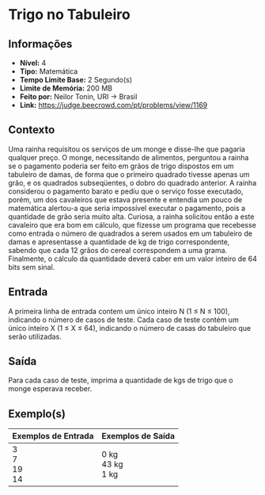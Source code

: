 # Trigo no Tabuleiro

## Informações

- **Nível:** 4
- **Tipo:** Matemática
- **Tempo Limite Base:** 2 Segundo(s)
- **Limite de Memória:** 200 MB
- **Feito por:** Neilor Tonin, URI -> Brasil
- **Link:** https://judge.beecrowd.com/pt/problems/view/1169

## Contexto

Uma rainha requisitou os serviços de um monge e disse-lhe que pagaria qualquer preço. O monge, necessitando de alimentos, perguntou a rainha se o pagamento poderia ser feito em grãos de trigo dispostos em um tabuleiro de damas, de forma que o primeiro quadrado tivesse apenas um grão, e os quadrados subseqüentes, o dobro do quadrado anterior. A rainha considerou o pagamento barato e pediu que o serviço fosse executado, porém, um dos cavaleiros que estava presente e entendia um pouco de matemática alertou-a que seria impossível executar o pagamento, pois a quantidade de grão seria muito alta. Curiosa, a rainha solicitou então a este cavaleiro que era bom em cálculo, que fizesse um programa que recebesse como entrada o número de quadrados a serem usados em um tabuleiro de damas e apresentasse a quantidade de kg de trigo correspondente, sabendo que cada 12 grãos do cereal correspondem a uma grama. Finalmente, o cálculo da quantidade deverá caber em um valor inteiro de 64 bits sem sinal.

## Entrada

A primeira linha de entrada contem um único inteiro N (1 ≤ N ≤ 100), indicando o número de casos de teste. Cada caso de teste contém um único inteiro X (1 ≤ X ≤ 64), indicando o número de casas do tabuleiro que serão utilizadas.

## Saída

Para cada caso de teste, imprima a quantidade de kgs de trigo que o monge esperava receber.

## Exemplo(s)

| Exemplos de Entrada         | Exemplos de Saída           |
| --------------------------- | --------------------------- |
| 3 <br/> 7 <br/> 19 <br/> 14 | 0 kg <br/> 43 kg <br/> 1 kg |
